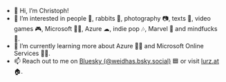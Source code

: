 - 👋 Hi, I’m Christoph!
- 👀 I’m interested in people 🤗, rabbits 🐰, photography 📷, texts 📄, video games 🎮, Microsoft 🐱‍💻, Azure ☁, indie pop 🎶, Marvel 💬 and mindfucks 🤯.
- 🌱 I’m currently learning more about Azure 👩‍💻 and Microsoft Online Services 🐱‍💻.
- 📫 Reach out to me on [Bluesky (@weidhas.bsky.social)](https://bsky.app/profile/weidhas.bsky.social) 🟦 or visit [lurz.at](https://lurz.at) 🏠.

